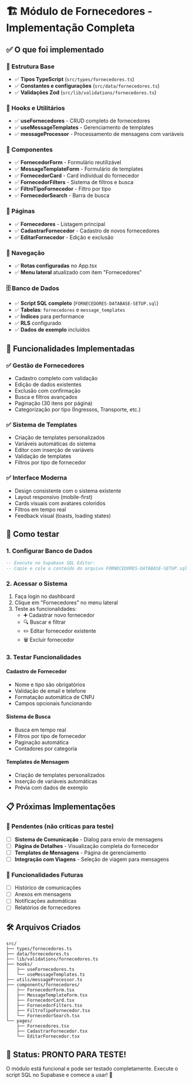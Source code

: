 # 🏗️ Módulo de Fornecedores - Implementação Completa

## ✅ O que foi implementado

### 📁 Estrutura Base
- ✅ **Tipos TypeScript** (`src/types/fornecedores.ts`)
- ✅ **Constantes e configurações** (`src/data/fornecedores.ts`)
- ✅ **Validações Zod** (`src/lib/validations/fornecedores.ts`)

### 🔧 Hooks e Utilitários
- ✅ **useFornecedores** - CRUD completo de fornecedores
- ✅ **useMessageTemplates** - Gerenciamento de templates
- ✅ **messageProcessor** - Processamento de mensagens com variáveis

### 🎨 Componentes
- ✅ **FornecedorForm** - Formulário reutilizável
- ✅ **MessageTemplateForm** - Formulário de templates
- ✅ **FornecedorCard** - Card individual do fornecedor
- ✅ **FornecedorFilters** - Sistema de filtros e busca
- ✅ **FiltroTipoFornecedor** - Filtro por tipo
- ✅ **FornecedorSearch** - Barra de busca

### 📄 Páginas
- ✅ **Fornecedores** - Listagem principal
- ✅ **CadastrarFornecedor** - Cadastro de novos fornecedores
- ✅ **EditarFornecedor** - Edição e exclusão

### 🧭 Navegação
- ✅ **Rotas configuradas** no App.tsx
- ✅ **Menu lateral** atualizado com item "Fornecedores"

### 🗄️ Banco de Dados
- ✅ **Script SQL completo** (`FORNECEDORES-DATABASE-SETUP.sql`)
- ✅ **Tabelas**: `fornecedores` e `message_templates`
- ✅ **Índices** para performance
- ✅ **RLS** configurado
- ✅ **Dados de exemplo** incluídos

## 🎯 Funcionalidades Implementadas

### ✅ Gestão de Fornecedores
- Cadastro completo com validação
- Edição de dados existentes
- Exclusão com confirmação
- Busca e filtros avançados
- Paginação (30 itens por página)
- Categorização por tipo (Ingressos, Transporte, etc.)

### ✅ Sistema de Templates
- Criação de templates personalizados
- Variáveis automáticas do sistema
- Editor com inserção de variáveis
- Validação de templates
- Filtros por tipo de fornecedor

### ✅ Interface Moderna
- Design consistente com o sistema existente
- Layout responsivo (mobile-first)
- Cards visuais com avatares coloridos
- Filtros em tempo real
- Feedback visual (toasts, loading states)

## 🚀 Como testar

### 1. **Configurar Banco de Dados**
```sql
-- Execute no Supabase SQL Editor:
-- Copie e cole o conteúdo do arquivo FORNECEDORES-DATABASE-SETUP.sql
```

### 2. **Acessar o Sistema**
1. Faça login no dashboard
2. Clique em "Fornecedores" no menu lateral
3. Teste as funcionalidades:
   - ➕ Cadastrar novo fornecedor
   - 🔍 Buscar e filtrar
   - ✏️ Editar fornecedor existente
   - 🗑️ Excluir fornecedor

### 3. **Testar Funcionalidades**

#### Cadastro de Fornecedor
- Nome e tipo são obrigatórios
- Validação de email e telefone
- Formatação automática de CNPJ
- Campos opcionais funcionando

#### Sistema de Busca
- Busca em tempo real
- Filtros por tipo de fornecedor
- Paginação automática
- Contadores por categoria

#### Templates de Mensagem
- Criação de templates personalizados
- Inserção de variáveis automáticas
- Prévia com dados de exemplo

## 📋 Próximas Implementações

### 🔄 Pendentes (não críticas para teste)
- [ ] **Sistema de Comunicação** - Dialog para envio de mensagens
- [ ] **Página de Detalhes** - Visualização completa do fornecedor
- [ ] **Templates de Mensagens** - Página de gerenciamento
- [ ] **Integração com Viagens** - Seleção de viagem para mensagens

### 🎯 Funcionalidades Futuras
- [ ] Histórico de comunicações
- [ ] Anexos em mensagens
- [ ] Notificações automáticas
- [ ] Relatórios de fornecedores

## 🛠️ Arquivos Criados

```
src/
├── types/fornecedores.ts
├── data/fornecedores.ts
├── lib/validations/fornecedores.ts
├── hooks/
│   ├── useFornecedores.ts
│   └── useMessageTemplates.ts
├── utils/messageProcessor.ts
├── components/fornecedores/
│   ├── FornecedorForm.tsx
│   ├── MessageTemplateForm.tsx
│   ├── FornecedorCard.tsx
│   ├── FornecedorFilters.tsx
│   ├── FiltroTipoFornecedor.tsx
│   └── FornecedorSearch.tsx
└── pages/
    ├── Fornecedores.tsx
    ├── CadastrarFornecedor.tsx
    └── EditarFornecedor.tsx
```

## 🎉 Status: **PRONTO PARA TESTE!**

O módulo está funcional e pode ser testado completamente. Execute o script SQL no Supabase e comece a usar! 🚀